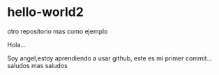 # hello-world2
otro repositorio mas como ejemplo

Hola...

Soy angel,estoy aprendiendo a usar github, este es mi primer commit... saludos
mas saludos
